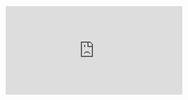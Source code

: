 <div style="position:relative;padding-bottom:48%; margin:10px">
    <iframe src="https://www.youtube.com/embed/RHud4EO_exo?start=0" frameborder="0" allow="accelerometer; autoplay; encrypted-media; gyroscope; picture-in-picture" allowfullscreen 
    	style="position:absolute;width:100%;height:100%;"></iframe>
</div>

